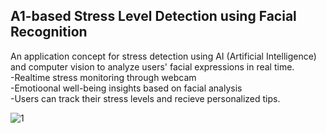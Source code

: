 ## A1-based Stress Level Detection using Facial Recognition  
An application concept for stress detection using AI (Artificial Intelligence) and computer vision to analyze users' facial expressions in real time.  
-Realtime stress monitoring through webcam  
-Emotioonal well-being insights based on facial analysis  
-Users can track their stress levels and recieve personalized tips.    

![1](https://github.com/user-attachments/assets/f80c2974-8a58-4bb6-b670-809be5788289)
